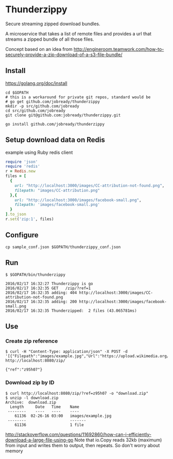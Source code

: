 # Thunderzippy

Secure streaming zipped download bundles.

A microservice that takes a list of remote files and provides a url that streams
a zipped bundle of all those files.

Concept based on an idea from
http://engineroom.teamwork.com/how-to-securely-provide-a-zip-download-of-a-s3-file-bundle/

## Install
https://golang.org/doc/install
```
cd $GOPATH
# this is a workaround for private git repos, standard would be
# go get github.com/jobready/thunderzippy
mkdir -p src/github.com/jobready
cd src/github.com/jobready
git clone git@github.com:jobready/thunderzippy.git

go install github.com/jobready/thunderzippy
```

## Setup download data on Redis

example using Ruby redis client
```ruby
require 'json'
require 'redis'
r = Redis.new
files = [
  {
    url: "http://localhost:3000/images/CC-attribution-not-found.png",
    filepath: "images/CC-attribution.png"
  },{
    url: "http://localhost:3000/images/facebook-small.png",
    filepath: 'images/facebook-small.png'
  }
].to_json
r.set('zip:1', files)
```
## Configure

```
cp sample_conf.json $GOPATH/thunderzippy_conf.json
```

## Run
```
$ $GOPATH/bin/thunderzippy

2016/02/17 16:32:27 Thunderzippy is go
2016/02/17 16:32:35 GET   /zip/?ref=1
2016/02/17 16:32:35 adding: 404 http://localhost:3000/images/CC-attribution-not-found.png
2016/02/17 16:32:35 adding: 200 http://localhost:3000/images/facebook-small.png
2016/02/17 16:32:35 Thunderzipped:  2 files (43.065781ms)
```

## Use

### Create zip reference
```
$ curl -H "Content-Type: application/json" -X POST -d '[{"Filepath":"images/example.jpg","Url":"https://upload.wikimedia.org/wikipedia/mediawiki/a/a9/Example.jpg"}]' http://localhost:8080/zip/

{"ref":"z95h07"}
```

### Download zip by ID
```
$ curl http://localhost:8080/zip/?ref=z95h07 -o "download.zip"
$ unzip -l download.zip
Archive:  download.zip
  Length     Date   Time    Name
 --------    ----   ----    ----
    61136  02-26-16 03:00   images/example.jpg
 --------                   -------
    61136                   1 file
```

http://stackoverflow.com/questions/11692860/how-can-i-efficiently-download-a-large-file-using-go
Note that io.Copy reads 32kb (maximum) from input and writes them to output, then repeats. So don't worry about memory
